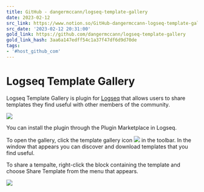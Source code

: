 ```yaml
---
title: GitHub - dangermccann/logseq-template-gallery
date: 2023-02-12
src_link: https://www.notion.so/GitHub-dangermccann-logseq-template-gallery-472b518bda6945ea828a84a285612fd6
src_date: '2023-02-12 20:31:00'
gold_link: https://github.com/dangermccann/logseq-template-gallery
gold_link_hash: 3aa6a147edff54c1a37f47df6d9d70de
tags:
- '#host_github_com'
---
```


Logseq Template Gallery
=======================


Logseq Template Gallery is plugin for [Logseq](https://www.logseq.com) that allows users to share templates they find useful with other members of the community.


[![](/dangermccann/logseq-template-gallery/raw/master/images/screenshot.png)](/dangermccann/logseq-template-gallery/blob/master/images/screenshot.png)


You can install the plugin through the Plugin Marketplace in Logseq.


To open the gallery, click the template gallery icon [![](/dangermccann/logseq-template-gallery/raw/master/images/toolbar-icon-small.png)](/dangermccann/logseq-template-gallery/blob/master/images/toolbar-icon-small.png) in the toolbar. In the window that appears you can discover and download templates that you find useful.


To share a tempalte, right-click the block containing the template and choose Share Template from the menu that appears.


[![](/dangermccann/logseq-template-gallery/raw/master/images/share-tutorial.png)](/dangermccann/logseq-template-gallery/blob/master/images/share-tutorial.png)